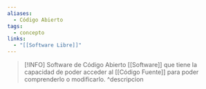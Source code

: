 ```yaml
---
aliases:
  - Código Abierto
tags:
  - concepto
links:
  - "[[Software Libre]]"
---
```

>[!INFO] Software de Código Abierto
>[[Software]] que tiene la capacidad de poder acceder al [[Código Fuente]] para poder comprenderlo o modificarlo.
^descripcion

